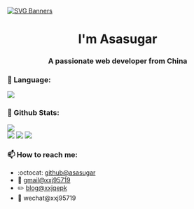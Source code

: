 [![SVG Banners](https://svg-banners.vercel.app/api?type=origin&text1=Welcom💖&width=1000&height=400)](https://github.com/Akshay090/svg-banners)

<h1 align="center">I'm Asasugar</h1>
<h3 align="center">A passionate web developer from China</h3>

### 📖 Language:

<img src = "https://github-readme-stats.vercel.app/api/top-langs/?username=asasugar&layout=compact"><br>

### 🌈 Github Stats:

<a href="https://count.getloli.com"><img align="center" src="https://count.getloli.com/get/@asasugar?theme=rule34"></a><br>
<img src = "https://github-readme-stats.vercel.app/api?username=asasugar&bg_color=30,e96443,904e95&title_color=fff&text_color=fff">
<img src = "http://github-readme-streak-stats.herokuapp.com?user=asasugar&theme=dracula">
<img src = "https://github-profile-summary-cards.vercel.app/api/cards/profile-details?username=asasugar&theme=monokai">

### 📫 How to reach me:
- :octocat: [github@asasugar](https://github.com/asasugar)
- :email: [gmail@xxj95719](mailto:xxj95719@gmail.com)
- :pencil2: [blog@xxjqepk](http://blog.xxjqepk.cn/)
- :handshake: wechat@xxj95719

<!-- [![Readme Card](https://github-readme-stats.vercel.app/api/pin/?username=asasugar&repo=Blog&show_owner=true)](https://github.com/asasugar/Blog)
[![Readme Card](https://github-readme-stats.vercel.app/api/pin/?username=asasugar&repo=custom-json2excel&show_owner=true)](https://github.com/asasugar/custom-json2excel)
[![Readme Card](https://github-readme-stats.vercel.app/api/pin/?username=asasugar&repo=vite-element-plus-admin&show_owner=true)](https://github.com/asasugar/vite-element-plus-admin)
[![Readme Card](https://github-readme-stats.vercel.app/api/pin/?username=asasugar&repo=web-temp-cli&show_owner=true)](https://github.com/asasugar/web-temp-cli)
[![Readme Card](https://github-readme-stats.vercel.app/api/pin/?username=asasugar&repo=Taro-Cloud-Blog&show_owner=true)](https://github.com/asasugar/Taro-Cloud-Blog)
[![Readme Card](https://github-readme-stats.vercel.app/api/pin/?username=asasugar&repo=parseQuery&show_owner=true)](https://github.com/asasugar/parseQuery)
[![Readme Card](https://github-readme-stats.vercel.app/api/pin/?username=asasugar&repo=react-native-picker&show_owner=true)](https://github.com/asasugar/react-native-picker)
[![Readme Card](https://github-readme-stats.vercel.app/api/pin/?username=asasugar&repo=multi-page-app&show_owner=true)](https://github.com/asasugar/multi-page-app)
[![Readme Card](https://github-readme-stats.vercel.app/api/pin/?username=asasugar&repo=calendar&show_owner=true)](https://github.com/asasugar/calendar)
[![Readme Card](https://github-readme-stats.vercel.app/api/pin/?username=asasugar&repo=evenBus&show_owner=true)](https://github.com/asasugar/evenBus) -->
